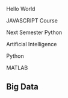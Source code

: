 Hello World

JAVASCRIPT Course

Next Semester Python

Artificial Intelligence

Python

MATLAB

## Big Data

